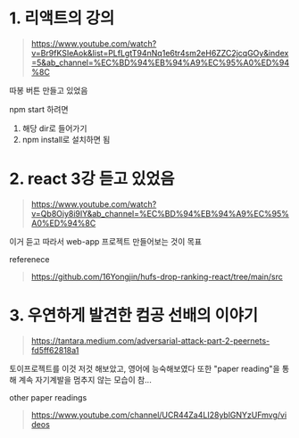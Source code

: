 # 1. 리액트의 강의

> https://www.youtube.com/watch?v=Br9fKSIeAok&list=PLfLgtT94nNq1e6tr4sm2eH6ZZC2jcqGOy&index=5&ab_channel=%EC%BD%94%EB%94%A9%EC%95%A0%ED%94%8C

따봉 버튼 만들고 있었음

npm start 하려면 
1. 해당 dir로 들어가기
2. npm install로 설치하면 됨

# 2. react 3강 듣고 있었음

> https://www.youtube.com/watch?v=Qb8Oiy8i9IY&ab_channel=%EC%BD%94%EB%94%A9%EC%95%A0%ED%94%8C

이거 듣고 따라서 web-app 프로젝트 만들어보는 것이 목표

referenece

> https://github.com/16Yongjin/hufs-drop-ranking-react/tree/main/src


# 3. 우연하게 발견한 컴공 선배의 이야기

> https://tantara.medium.com/adversarial-attack-part-2-peernets-fd5ff62818a1

토이프로젝트를 이것 저것 해보았고, 영어에 능숙해보였다
또한 "paper reading"을 통해 계속 자기계발을 멈추지 않는 모습이 참...

other paper readings

> https://www.youtube.com/channel/UCR44Za4LI28yblGNYzUFmvg/videos